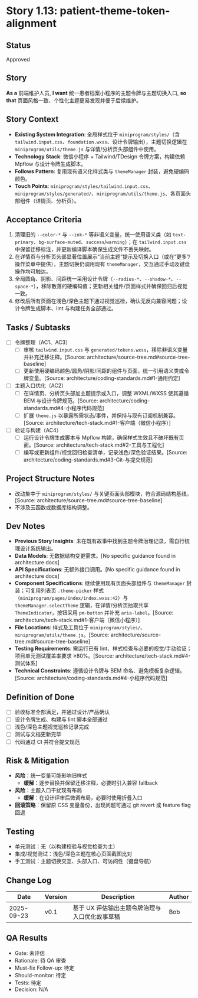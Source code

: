 # Story 1.13: patient-theme-token-alignment

## Status

Approved

## Story

**As a** 前端维护人员,
**I want** 统一患者档案小程序的主题令牌与主题切换入口,
**so that** 页面风格一致、个性化主题更易发现并便于后续维护。

## Story Context

- **Existing System Integration**: 全局样式位于 `miniprogram/styles/`（含 `tailwind.input.css`、`foundation.wxss`、设计令牌输出），主题切换逻辑在 `miniprogram/utils/theme.js` 与详情/分析页头部组件中使用。
- **Technology Stack**: 微信小程序 + Tailwind/TDesign 令牌方案，构建依赖 Mpflow 与设计令牌生成脚本。
- **Follows Pattern**: 复用现有语义化样式类与 `themeManager` 封装，避免硬编码颜色。
- **Touch Points**: `miniprogram/styles/tailwind.input.css`、`miniprogram/styles/generated/`、`miniprogram/utils/theme.js`、各页面头部组件（详情页、分析页）。

## Acceptance Criteria

1. 清理旧的 `--color-*` 与 `--ink-*` 等非语义变量，统一使用语义类（如 `text-primary`、`bg-surface-muted`、`success`/`warning`）；在 `tailwind.input.css` 中保留迁移标注，并更新编译脚本确保生成文件不丢失映射。
2. 在详情页与分析页头部显著位置展示“当前主题”提示及切换入口（或在“更多”/操作菜单中提供），主题切换仍调用现有 `themeManager`，交互通过手动及键盘操作均可触达。
3. 全局圆角、阴影、间距统一采用设计令牌（`--radius-*`、`--shadow-*`、`--space-*`），移除散落的硬编码值；更新相关组件/页面样式并确保回归后视觉一致。
4. 修改后所有页面在浅色/深色主题下通过视觉巡检，确认无反向兼容问题；设计令牌生成脚本、lint 与构建任务全部通过。

## Tasks / Subtasks

- [ ] 令牌整理（AC1、AC3）
  - [ ] 审核 `tailwind.input.css` 与 `generated/tokens.wxss`，移除非语义变量并补充迁移注释。[Source: architecture/source-tree.md#source-tree-baseline]
  - [ ] 更新使用硬编码颜色/圆角/阴影/间距的组件与页面，统一引用语义类或令牌变量。[Source: architecture/coding-standards.md#1-通用约定]
- [ ] 主题入口优化（AC2）
  - [ ] 在详情页、分析页头部加主题提示或入口，调整 WXML/WXSS 使其遵循 BEM 与设计令牌规范。[Source: architecture/coding-standards.md#4-小程序代码规范]
  - [ ] 扩展 `theme.js` 以暴露所需状态/事件，并保持与现有订阅机制兼容。[Source: architecture/tech-stack.md#1-客户端（微信小程序）]
- [ ] 验证与构建（AC4）
  - [ ] 运行设计令牌生成脚本与 Mpflow 构建，确保样式生效且不破坏既有页面。[Source: architecture/tech-stack.md#2-工具与工程化]
  - [ ] 编写或更新组件/视觉回归检查清单，记录浅色/深色验证结果。[Source: architecture/coding-standards.md#3-Git-与提交规范]

## Project Structure Notes

- 改动集中于 `miniprogram/styles/` 与关键页面头部模块，符合源码结构基线。[Source: architecture/source-tree.md#source-tree-baseline]
- 不涉及云函数或数据库结构调整。

## Dev Notes

- **Previous Story Insights**: 未在既有故事中找到主题令牌治理记录，需自行梳理设计系统输出。
- **Data Models**: 无数据结构变更需求。[No specific guidance found in architecture docs]
- **API Specifications**: 无额外接口调用。[No specific guidance found in architecture docs]
- **Component Specifications**: 继续使用现有页面头部组件与 `themeManager` 封装；可复用列表页 `.theme-picker` 样式（`miniprogram/pages/index/index.wxss:42`）与 `themeManager.selectTheme` 逻辑，在详情/分析页抽取共享 `ThemeIndicator`，按钮采用 `pm-button` 并补充 `aria-label`。[Source: architecture/tech-stack.md#1-客户端（微信小程序）]
- **File Locations**: 样式及工具位于 `miniprogram/styles/`、`miniprogram/utils/theme.js`。[Source: architecture/source-tree.md#source-tree-baseline]
- **Testing Requirements**: 需运行已有 lint、样式检查与必要的视觉/手动验证；项目单元测试覆盖率要求 ≥80%。[Source: architecture/tech-stack.md#4-测试体系]
- **Technical Constraints**: 遵循设计令牌与 BEM 命名、避免模板复杂逻辑。[Source: architecture/coding-standards.md#4-小程序代码规范]

## Definition of Done

- [ ] 验收标准全部满足，并通过设计/产品确认
- [ ] 设计令牌生成、构建与 lint 脚本全部通过
- [ ] 浅色/深色主题视觉巡检记录完成
- [ ] 测试与文档更新完毕
- [ ] 代码通过 CI 并符合提交规范

## Risk & Mitigation

- **风险**：统一变量可能影响旧样式
  - **缓解**：逐步替换并保留迁移注释，必要时引入兼容 fallback
- **风险**：主题入口干扰现有布局
  - **缓解**：在设计评审后微调布局，必要时使用折叠入口
- **回滚策略**：保留原 CSS 变量备份，出现问题可通过 git revert 或 feature flag 回退

## Testing

- 单元测试：无（以构建校验与视觉检查为主）
- 集成/视觉测试：浅色/深色主题在核心页面截图比对
- 手工测试：主题切换交互、头部入口、可访问性（键盘导航）

## Change Log

| Date       | Version | Description                                      | Author |
| ---------- | ------- | ------------------------------------------------ | ------ |
| 2025-09-23 | v0.1    | 基于 UX 评估输出主题令牌治理与入口优化故事草稿 | Bob   |

## QA Results

- Gate: 未评估
- Rationale: 待 QA 审查
- Must-fix Follow-up: 待定
- Should-monitor: 待定
- Tests: 待定
- Decision: N/A

